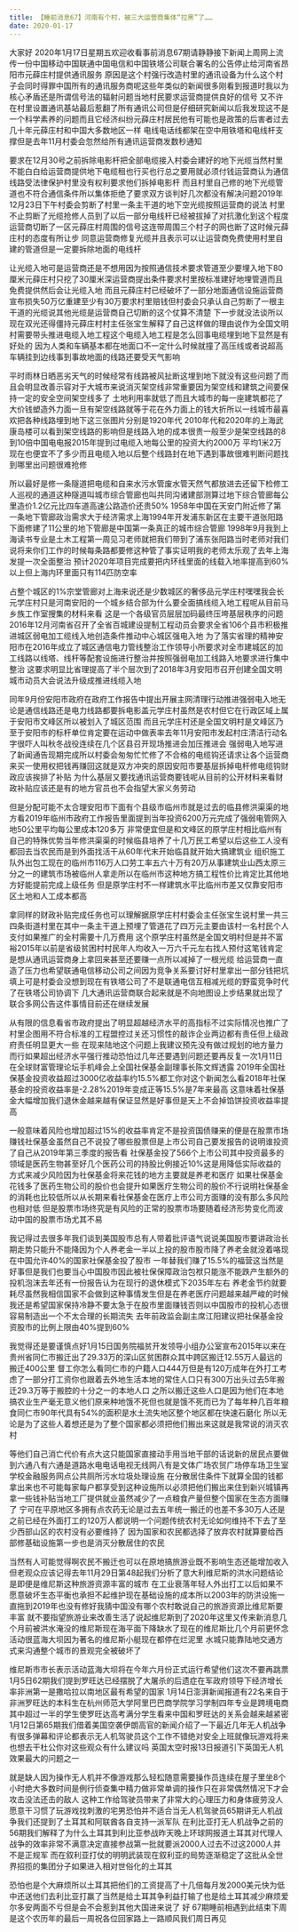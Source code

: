 ```yaml
---
title: 【睡前消息67】河南有个村，被三大运营商集体“拉黑”了……
date: 2020-01-17
---
```


大家好 2020年1月17日星期五欢迎收看事前消息67期请静静接下新闻上周网上流传一份中国移动中国联通中国电信和中国铁塔公司联合署名的公告停止给河南省昂阳市元薛庄村提供通讯服务
原因是这个村强行改造村里的通讯设备为什么这个村子会同时得罪中国所有的通讯服务商呢这些年类似的新闻很多刚看到报道时我以为核心矛盾还是所谓信号法的辐射问题当地村民要求运营商提供良好的信号
又不许在村里设置通讯基站最后惹翻了所有通讯公司但是仔细研究新闻以后我发现这不是一个科学素养的问题而且它经济纠纷元薛庄村居民他有可能也是政策的后害者过去几十年元薛庄村和中国大多数地区一样
电线电话线都架在空中用铁塔和电线杆支撑但是去年11月村委会忽然给所有通讯运营商发数秒通知

要求在12月30号之前拆除电影杆把全部电缆接入村委会建好的地下光缆当然村里不能白白给运营商提供地下电缆租也行买也行总之要用就必须付钱运营商认为通信线路受法律保护村里没有权利要求他们拆掉电影杆
而且村里自己修的地下光缆管道也不符合通信条件所以集体拒绝了要求双方谈判好几次都没有解决问题2019年12月23日下午村委会剪断了村里一条主干道的地下空光缆按照运营商的说法
村里不止剪断了光缆抢修人员到了以后一部分电线杆已经被拔掉了对抗激化到这个程度运营商切断了一区元薛庄村周围的信号这连带周围三个村子的网也断了这时候元薛庄村的态度有所让步
同意运营商修复光缆并且表示可以让运营商免费使用村里自建的管道但是一定要拆除地面的电线杆

让光缆入地可是运营商还是不想用因为按照通信技术要求管道至少要埋入地下80厘米元薛庄村只挖了30厘米深运营商提出条件要求村里按标准建好地埋管道而且免费提供然后会让光缆入地
而且元薛庄村已经破坏了一部分地面通信设施运营商宣布损失50万亿重建至少有30万要求村里赔钱但村委会只承认自己剪断了一根主干道的光缆说其他光缆是运营商自己切断的这个仗算不清楚
下一步就没法谈所以现在双光还得僵持元薛庄村村主任张宝生解释了自己这样做的理由说作为全国文明村需要带头推进电缆入地工程这个电缆入地工程是怎么回事电缆埋到地下显然是有好处的
因为人类和车辆基本都在地面口不一定什么时候就撞了高压线或者说超高车辆挂到边线事到事故地面的线路还要受天气影响

平时雨林日晒恶劣天气的时候经常有线路被风扯断这埋到地下就没有这些问题了而且会明显改善示容对于大城市来说消灭架空线非常重要因为架空线和建筑之间要保持一定的安全空间架空线多了
土地利用率就低了而且大城市的每一座建筑都花了大价钱塑造外力面一旦有架空线路就等于花在外力面上的钱大折所以一线城市最喜欢把各种线路埋到地下这三张图片分别是1920年代
2010年代和2020年的上海武康岛楼可以看到架空线路的影响但是线路入地的成本很贵一般至少是架空线路的8到10倍中国电电报2015年提到过电缆入地每公里的投资大约2000万
平均1米2万现在也便宜不了多少而且电缆入地以后整个线路封在地下遇到事故很难判断问题找到哪里出问题很难抢修

所以最好是修一条隧道把电缆和自来水污水管废水管天然气都放进去还留下检修工人巡视的通道这种隧道叫城市综合管廊也叫共同沟诸建部测算过地下综合管廊每公里造价1.2亿元比四车道高速公路造价还贵50%
1958年中国在天安门附近修了第一条地下管廊政治需求大于经济需求上海1994年开发浦东新区在主要干道张阳路下面修建了11公里的地下管廊是中国第一条真正的城市综合管廊
1998年9月我到上海读书专业是土木工程第一周见习老师就把我们带到了浦东张阳路当时老师对我们说将来你们工作的时候每条路都要修这种管了事实证明我的老师太乐观了去年上海发提一次全面整治
预计2020年项目完成要把内环线里面的线载入地率提高到60%以上但上海内环里面只有114匹防空率

占整个城区的1%宗堂管廊对上海来说还是少数城区的奢侈品元学庄村嘿嘿我会长元学庄村只是河南安阳的一个城乡结合部为什么要全面搞线缆入地工程呢从目前马乡族工作室搜集的材料来看
这是一个各级官员层层加码最终压垮基层秩序的问题2016年12月河南省召开了全省百城建设提制工程动员会要求全省106个县市积极推进城区弱电加工缆线入地创造条件推动中心城区强电入地
为了落实省理的精神安阳市在2016年成立了城区通信电力管线整治工作领导小所要求对全市建城区的加工线路以线塔、线杆等配套设施进行整治并按照强弱电加工线路入地要求进行集中整治
这要求明显比省理提高了半个层次到了2018年3月安阳市召开创建全国文明城市动员大会说法升级成推进线缆入地

同年9月份安阳市政府在政府工作报告中提出开展主网清理行动推进强弱电入地无论是通信线路还是电力线路都要拆电影盖元学庄村虽然是农村但它在行政区域上属于安阳市文峰区所以被划入了城区范围
而且元学庄村还是全国文明村是文峰区乃至于安阳市的标杆单位肯定要在运动中做表率去年11月安阳市发起村庄清洁行动名字很吓人叫秋冬战役连续在几个区县召开现场推进会加压推进会
强弱电入地写进了新闻通告现期完成所以村委会匆匆忙忙修了不合格的电缆钩还请求让各个运营商来买一使用权把钱再赚回这就是双方冲突的原因安阳市要基层拆掉电杆修电缆钩财政应该挨排了补贴
为什么基层又要找通讯运营商要钱呢从目前的公开材料来看财政补贴应该还是有的地方官员也不会指望大家义务劳动

但是分配可能不太合理安阳市下面有个县级市临州市就是过去的临县修洪渠渠的地方看2019年临州市政府工作报告里面提到当年投资6200万元完成了强弱电管网入地50公里平均每公里成本120多万
非常便宜但是和文峰区的原学庄村相比临州有自己的特殊优势当年修洪渠渠的时候临县培养了十几万民工希望以后这些工人没有都回去当农民而是到外面找活干从60年代末开始临县就开始大搞建筑业
组织施工队外出包工现在的临州市116万人口劳工率五六十万有20万从事建筑业山西太原三分之一的建筑市场被临州人拿走所以在临州市这种地方搞工程性价比肯定比其他地方好能提前完成上级任务
但是原学庄村不一样建筑水平比临州市差又仅靠安阳市区土地和人工成本都高

拿同样的财政补贴完成任务也可以理解据原学庄村村委会主任张宝生说村里一共三四条街道村里在其中一条主干道上预埋了管道花了四万元主要由该村一名村民个人支付如果推广的全村需要十几万费用
这个原学庄村虽然是全国文明村但是并不富裕2015年以前是省级贫困村村民年人均收入一万六千元左右找人预付这笔钱肯定是想从通讯运营商身上拿回来甚至还要赚一点所以减掉了一根光缆
给运营商一直造了压力也希望联通电信移动公司之间因为竞争关系要讨好村里拿出一部分钱把坑填上可是村委会没想到现在有铁塔公司了不是联通电信互相减光缆的野蛮竞争时代了在铁塔公司协调下
几大通讯运营商联合起来就是不向地图设上步结果就出现了联合多网公告这件事情目前还在继续发展

从有限的信息看省市政府提出了明显超越经济水平的高指标不过实际情况也推广了村里企图用不符合标准的工程盟控过关还习惯性的敲诈企业两边都有责任但上级政府责任明显更大一些
在现来陆地这个问题上我建议预先没有做过规划的地方量力而行如果超出经济水平强行推动恐怕过几年还要遇到问题还要再反复一次1月11日在全球财富管理论坛手机峰会上全国社保基金副理事长陈文辉透露
2019年全国社保基金投资收益超过3000亿收益率约15.5%都工你对这个新闻怎么看2018年社保基金的投资收益率是-2.28%2019年变成正等15.5%是7年来最高
这意味着社保基金大幅增加我们退休金越来越有保证显然是好事但是天上不会掉馅饼投资收益率提高

一般意味着风险也增加超过15%的收益率肯定不是投资国债赚来的便是在股票市场赚钱社保基金虽然自己不说投了哪些股票但是上市公司自己要发报告的说明谁投资了自己从2019年第三季度的报告看
社保基金投了566个上市公司其中投资最多的领域是医药生物甚至好几个医药公司的持股比例接近10%这是用降低实际收益的方式来减少风险因为社保基金将来花钱的地方主要就是养老和医疗
如果社保基金花钱多了医药生物公司的股价也会提升如果医疗生物公司的股价不行说明社保基金的消耗也比较低所以从长期来看社保基金在医疗上市公司方面赚的没有那么多风险也相对低
但是股票市场终究是有风险的正常的股票市场要随着经济形势变化而波动中国的股票市场尤其不易

我记得过去很多年我们谈到美国股市总有人带着批评语气说说美国股市要讲政治长期走势只能升不能降因为个人养老金一半以上投的股市股市降了养老金就没着咯现在中国允许40%的国家社保基金投了股市
一年替我们赚了15.5%的福营这当然是好事但是我们也要当心中国股市因此被社保保障政治包袱只能涨不能跌产生额外的投机泡沫去年还有一份报告认为在现行的退休模式下2035年左右
养老金节约就要耗尽虽然我相信国家不会做到这种事情发生但是在养老医疗问题越来越严峻的时候我还是希望国家保持冷静不要太急于在股市里面赚钱否则以中国股市的投机心态很容易制造出一个不太合理的长期流失
去年前政监会副主席江阳建议把社保基金投资股市的比例上限由40%提到60%

我觉得还是要谨慎点好1月15日国务院福贫开发领导小组办公室宣布2015年以来在贵州省同仁市搬迁出了29.33万的深山区贫困群众其中跨区搬迁12.55万人最远的搬迁400公里
督工你怎么看同仁市的户籍人口444万但是有120万成年在外打工考虑了一部分打工资你也跟着去外地生活本地的常住人口只有300万出头过去5年搬迁29.3万等于搬腔的十分之一的本地人口
之所以搬迁这些人口是因为他们在本地搞农业生产毫无意义他们原来种地饿不死但也就是饿不死而已为了每年种几百年粮食同仁市90年代具有54%的面积是水土流失地区整个地区都在快速石磨化
所以无论是为了这些人着想还是为了整个国家都必须把他们搬出来这就是我常说的消灭农村

等他们自己消亡代价有点大这只能国家直接动手用当地干部的话说新的居民点要做到六通八有六通是道路水电电话电视无线网八有是文体广场农贸广场停车场卫生室学校金融服务网点公共厕所污水垃圾处理设施
在分散居住条件下就算全国的钱都拿出来也不可能每家每户都享受到这种设施所以必须把他们搬出来住到新兴城镇再拿一些钱补贴当地工厂提供就业虽然减少了一点粮食产量但整个国家在生态方面赚了
宁可在平原地区多拥有点农药无论是过去五年统一搬迁的也差不多30万人还是之前已经在外面打工的120万人都说明一个问题传统农村无论如何维持不下去了至少西部山区的农村没有必要维持了
因为国家和农民都选择了放弃农村就算要给西部修基础设施第一步也是消灭分散居住的农民

当然有人可能觉得啊农民不搬迁也可以在原地搞旅游业既不影响生态还能增加收入但老观众应该记得去年11月29日第48起我们分析了意大利维尼斯的洪水问题结论是即便是维尼斯这种旅游资源丰富的城市
在工业衰落年轻人外出打工以后如果不愿意破坏生态平衡也承担不起维护现在基础设施的成本所以2003年的防洪设施一直拖到2019年也没有修好我猜中国没有哪个农村敢说自己的旅游资源比维尼斯要丰富
就不要指望旅游业来改善生活了说起维尼斯到了2020年这里又传来新消息几个月前被洪水淹没的维尼斯现在海平面下降缺水了现在的维尼斯比几个月前更怀念活动很蓝海大坝因为著名的维尼斯小艇现在都停在烂泥里
水城只能靠陆地交通方式来沟通整个城市的景观完全被破坏了

维尼斯市市长表示活动蓝海大坝将在今年六月份正式运行希望他们这次不要再跳票1月5日62期我们提到罗旺达已经摆脱了大屠杀的后遗症在军政府领导下经济增长率非洲第一是撒哈拉以南地区最有希望的国家
1月14日澎湃新闻报道有22名来自于非洲罗旺达的本科生在杭州师范大学阿里巴巴商学院学习学制四年专业是跨境电商其中超过一半的学生使罗旺达高考满分学生看来中国和罗旺达的关系会越来越紧密
1月12日第65期我们借着美国空袭伊朗高官的新闻介绍了一下最近几年无人机战争有很多弹幕和评论都表示无人机驾驶员这个工作不错绝对安全上班就像玩游戏将来也想去干杜公你对这些观众有什么建议吗
英国太空时报13日报道引下英国无人机效果最大的问题之一

就是缺人因为操作无人机并不像游戏那么轻松随意需要操作员连续在屋子里坐8个小时绝大多数时间是例行侦查集中精力做非常单调的操作只在非常偶然情况下才会攻击没法还击的敌人
这种工作给驾驶员带来了非常大的心理压力和身体疲劳没人愿意干习惯了玩游戏找刺激的宅男恐怕并不适合当无人机驾驶员65期讲无人机战争我们还提到了土耳其和阿联酋各自支持一派军队
在利比亚打无人机战争之前的56期我们解释了为什么土耳其到利比亚参战昨天晚上环球网报道土耳其对代理人战争的效率非常不满意决定直接参战第一批就要派2000人过去不过这2000人并不是正规军
而在叙利亚打仗的明明武装现在叙利亚的局势逐渐稳定了这批从全世界招揽的集团分子如果进入相对世俗化的土耳其

恐怕也是个大麻烦所以土耳其把他们的工资提高了十几倍每月发2000美元快为低中还送他们去利比亚打赢了当然是给土耳其争利益打输了也是给土耳其减少麻烦爱尔多安两面不亏但是会不会惹到其他大国进来说了
好 67期睡前相遇到此结束下周是这个农历年的最后一周祝各位回家路上一路顺风我们周日再见